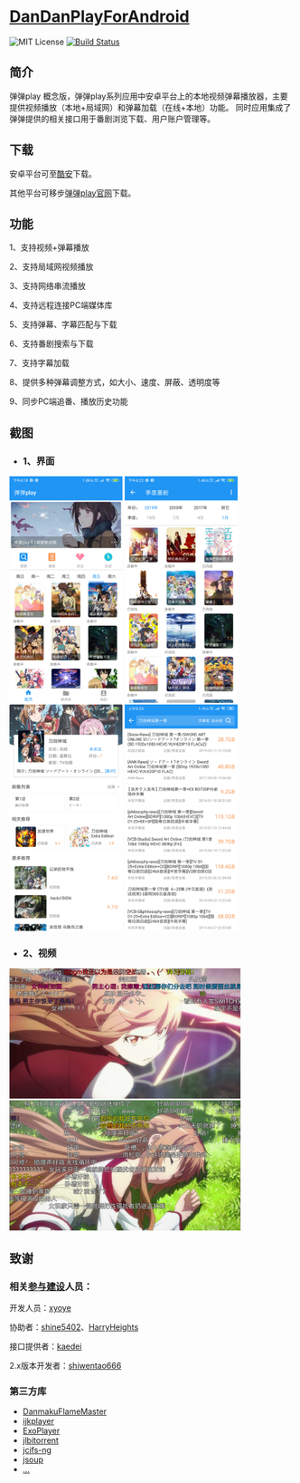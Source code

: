 # [DanDanPlayForAndroid](https://github.com/xyoye/DanDanPlayForAndroid)

![MIT License](https://img.shields.io/badge/licence-MIT-green.svg) [![Build Status](https://www.travis-ci.org/xyoye/DanDanPlayForAndroid.svg?branch=master)](https://www.travis-ci.org/xyoye/DanDanPlayForAndroid)

## 简介

弹弹play 概念版，弹弹play系列应用中安卓平台上的本地视频弹幕播放器，主要提供视频播放（本地+局域网）和弹幕加载（在线+本地）功能。
同时应用集成了弹弹提供的相关接口用于番剧浏览下载、用户账户管理等。

## 下载

安卓平台可至[酷安](https://www.coolapk.com/apk/com.xyoye.dandanplay)下载。

其他平台可移步[弹弹play官网](http://www.dandanplay.com)下载。

## 功能

1、支持视频+弹幕播放

2、支持局域网视频播放

3、支持网络串流播放

4、支持远程连接PC端媒体库

5、支持弹幕、字幕匹配与下载

6、支持番剧搜索与下载

7、支持字幕加载

8、提供多种弹幕调整方式，如大小、速度、屏蔽、透明度等

9、同步PC端追番、播放历史功能

## 截图
* ### 1、界面
<div>
	<img src="https://github.com/xyoye/ImageRepository/blob/master/DanDanPlayer/home.png" width="200px">
	<img src="https://github.com/xyoye/ImageRepository/blob/master/DanDanPlayer/season.png" width="200px">
	<img src="https://github.com/xyoye/ImageRepository/blob/master/DanDanPlayer/detail.png" width="200px">
	<img src="https://github.com/xyoye/ImageRepository/blob/master/DanDanPlayer/search.png" width="200px">
</div>

* ### 2、视频
<div>
	<img src="https://github.com/xyoye/ImageRepository/blob/master/DanDanPlayer/video_1.png" height="230px"/>
	<img src="https://github.com/xyoye/ImageRepository/blob/master/DanDanPlayer/video_2.png" height="230px"/>
</div>

## 致谢
### 相关[参与建设](https://github.com/xyoye/DanDanPlayForAndroid/blob/master/document/Contributing.md)人员：
开发人员：[xyoye](https://github.com/xyoye)

协助者：[shine5402](https://github.com/shine5402)、[HarryHeights](https://github.com/HarryHeights)

接口提供者：[kaedei](https://github.com/kaedei)

2.x版本开发者：[shiwentao666](https://github.com/hienao)

### 第三方库
- [DanmakuFlameMaster](https://github.com/bilibili/DanmakuFlameMaster)
- [ijkplayer](https://github.com/bilibili/ijkplayer)
- [ExoPlayer](https://github.com/google/ExoPlayer)
- [jlbitorrent](https://github.com/frostwire/frostwire-jlibtorrent)
- [jcifs-ng](https://github.com/AgNO3/jcifs-ng)
- [jsoup](https://github.com/jhy/jsoup)
- [...](https://github.com/xyoye/DanDanPlayForAndroid/blob/master/document/Third_Party_Libraries.md)
